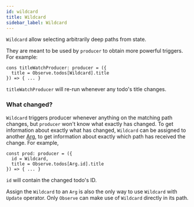 ```yaml
---
id: wildcard
title: Wildcard
sidebar_label: Wildcard
---
```


`Wildcard` allow selecting arbitrarily deep paths from state.

They are meant to be used by `producer` to obtain more powerful triggers. For
example:

```tsx
cons titleWatchProducer: producer = ({
  title = Observe.todos[Wildcard].title
}) => { ... }
```

`titleWatchProducer` will re-run whenever any todo's title changes.

### What changed?

`Wildcard` triggers producer whenever anything on the matching path changes, but
`producer` won't know what exactly has changed. To get information about exactly
what has changed, `Wildcard` can be assigned to another
[Arg](/docs/api/arg), to get information about exactly which path
has received the change. For example,

```tsx
const prod: producer = ({
  id = Wildcard,
  title = Observe.todos[Arg.id].title
}) => { ... }
```

`id` will contain the changed todo's ID.

Assign the `Wildcard` to an `Arg` is also the only way to use `Wildcard` with
`Update` operator. Only `Observe` can make use of `Wildcard` directly in its
path.
